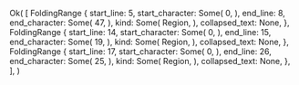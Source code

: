 Ok(
    [
        FoldingRange {
            start_line: 5,
            start_character: Some(
                0,
            ),
            end_line: 8,
            end_character: Some(
                47,
            ),
            kind: Some(
                Region,
            ),
            collapsed_text: None,
        },
        FoldingRange {
            start_line: 14,
            start_character: Some(
                0,
            ),
            end_line: 15,
            end_character: Some(
                19,
            ),
            kind: Some(
                Region,
            ),
            collapsed_text: None,
        },
        FoldingRange {
            start_line: 17,
            start_character: Some(
                0,
            ),
            end_line: 26,
            end_character: Some(
                25,
            ),
            kind: Some(
                Region,
            ),
            collapsed_text: None,
        },
    ],
)